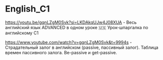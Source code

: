 # English_C1

https://youtu.be/gqnLZgM0Svk?si=LKDAkqUJw4J08XUA - Весь английский язык ADVANCED в одном уроке 🇺🇸 Урок-шпаргалка по английскому С1


https://www.youtube.com/watch?v=gqnLZgM0Svk&t=9994s - Страдательный залог в английском (passive, пассивный залог). Таблица времен пассивного залога. Be-passive и get-passive. 

